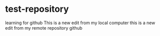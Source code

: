# test-repository
learning for github
This is a new edit from my local computer
this is a new edit from my remote repository github
